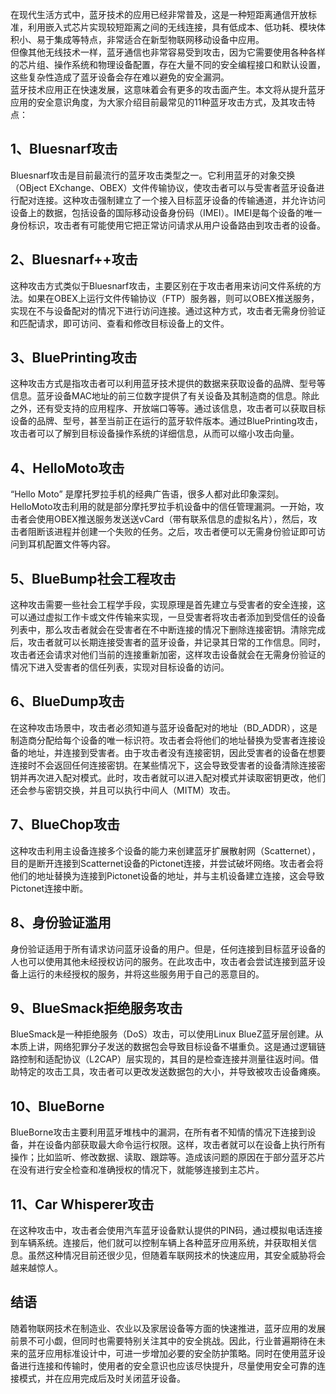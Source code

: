 在现代生活方式中，蓝牙技术的应用已经非常普及，这是一种短距离通信开放标准，利用嵌入式芯片实现较短距离之间的无线连接，具有低成本、低功耗、模块体积小、易于集成等特点，非常适合在新型物联网移动设备中应用。<br />但像其他无线技术一样，蓝牙通信也非常容易受到攻击，因为它需要使用各种各样的芯片组、操作系统和物理设备配置，存在大量不同的安全编程接口和默认设置，这些复杂性造成了蓝牙设备会存在难以避免的安全漏洞。<br />蓝牙技术应用正在快速发展，这意味着会有更多的攻击面产生。本文将从提升蓝牙应用的安全意识角度，为大家介绍目前最常见的11种蓝牙攻击方式，及其攻击特点：
<a name="bgnJ7"></a>
## 1、Bluesnarf攻击
Bluesnarf攻击是目前最流行的蓝牙攻击类型之一。它利用蓝牙的对象交换（OBject EXchange、OBEX）文件传输协议，使攻击者可以与受害者蓝牙设备进行配对连接。这种攻击强制建立了一个接入目标蓝牙设备的传输通道，并允许访问设备上的数据，包括设备的国际移动设备身份码（IMEI）。IMEI是每个设备的唯一身份标识，攻击者有可能使用它把正常访问请求从用户设备路由到攻击者的设备。
<a name="aK6hC"></a>
## 2、Bluesnarf++攻击
这种攻击方式类似于Bluesnarf攻击，主要区别在于攻击者用来访问文件系统的方法。如果在OBEX上运行文件传输协议（FTP）服务器，则可以OBEX推送服务，实现在不与设备配对的情况下进行访问连接。通过这种方式，攻击者无需身份验证和匹配请求，即可访问、查看和修改目标设备上的文件。
<a name="xgehc"></a>
## 3、BluePrinting攻击
这种攻击方式是指攻击者可以利用蓝牙技术提供的数据来获取设备的品牌、型号等信息。蓝牙设备MAC地址的前三位数字提供了有关设备及其制造商的信息。除此之外，还有受支持的应用程序、开放端口等等。通过该信息，攻击者可以获取目标设备的品牌、型号，甚至当前正在运行的蓝牙软件版本。通过BluePrinting攻击，攻击者可以了解到目标设备操作系统的详细信息，从而可以缩小攻击向量。
<a name="I7KCb"></a>
## 4、HelloMoto攻击
“Hello Moto” 是摩托罗拉手机的经典广告语，很多人都对此印象深刻。HelloMoto攻击利用的就是部分摩托罗拉手机设备中的信任管理漏洞。一开始，攻击者会使用OBEX推送服务发送送vCard（带有联系信息的虚拟名片），然后，攻击者阻断该进程并创建一个失败的任务。之后，攻击者便可以无需身份验证即可访问到耳机配置文件等内容。
<a name="wcOps"></a>
## 5、BlueBump社会工程攻击
这种攻击需要一些社会工程学手段，实现原理是首先建立与受害者的安全连接，这可以通过虚拟工作卡或文件传输来实现，一旦受害者将攻击者添加到受信任的设备列表中，那么攻击者就会在受害者在不中断连接的情况下删除连接密钥。清除完成后，攻击者就可以长期连接受害者的蓝牙设备，并记录其日常的工作信息。同时，攻击者还会请求对他们当前的连接重新加密，这样攻击设备就会在无需身份验证的情况下进入受害者的信任列表，实现对目标设备的访问。
<a name="TMM6a"></a>
## 6、BlueDump攻击
在这种攻击场景中，攻击者必须知道与蓝牙设备配对的地址（BD_ADDR），这是制造商分配给每个设备的唯一标识符。攻击者会将他们的地址替换为受害者连接设备的地址，并连接到受害者。由于攻击者没有连接密钥，因此受害者的设备在想要连接时不会返回任何连接密钥。在某些情况下，这会导致受害者的设备清除连接密钥并再次进入配对模式。此时，攻击者就可以进入配对模式并读取密钥更改，他们还会参与密钥交换，并且可以执行中间人（MITM）攻击。
<a name="MCTOE"></a>
## 7、BlueChop攻击
这种攻击利用主设备连接多个设备的能力来创建蓝牙扩展散射网（Scatternet），目的是断开连接到Scatternet设备的Pictonet连接，并尝试破坏网络。攻击者会将他们的地址替换为连接到Pictonet设备的地址，并与主机设备建立连接，这会导致Pictonet连接中断。
<a name="ybHMZ"></a>
## 8、身份验证滥用
身份验证适用于所有请求访问蓝牙设备的用户。但是，任何连接到目标蓝牙设备的人也可以使用其他未经授权访问的服务。在此攻击中，攻击者会尝试连接到蓝牙设备上运行的未经授权的服务，并将这些服务用于自己的恶意目的。
<a name="o3kYK"></a>
## 9、BlueSmack拒绝服务攻击
BlueSmack是一种拒绝服务（DoS）攻击，可以使用Linux BlueZ蓝牙层创建。从本质上讲，网络犯罪分子发送的数据包会导致目标设备不堪重负。这是通过逻辑链路控制和适配协议（L2CAP）层实现的，其目的是检查连接并测量往返时间。借助特定的攻击工具，攻击者可以更改发送数据包的大小，并导致被攻击设备瘫痪。
<a name="FpI3u"></a>
## 10、BlueBorne
BlueBorne攻击主要利用蓝牙堆栈中的漏洞，在所有者不知情的情况下连接到设备，并在设备内部获取最大命令运行权限。这样，攻击者就可以在设备上执行所有操作；比如监听、修改数据、读取、跟踪等。造成该问题的原因在于部分蓝牙芯片在没有进行安全检查和准确授权的情况下，就能够连接到主芯片。
<a name="jTM0D"></a>
## 11、Car Whisperer攻击
在这种攻击中，攻击者会使用汽车蓝牙设备默认提供的PIN码，通过模拟电话连接到车辆系统。连接后，他们就可以控制车辆上各种蓝牙应用系统，并获取相关信息。虽然这种情况目前还很少见，但随着车联网技术的快速应用，其安全威胁将会越来越惊人。
<a name="UqGzL"></a>
## 结语
随着物联网技术在制造业、农业以及家居设备等方面的快速推进，蓝牙应用的发展前景不可小觑，但同时也需要特别关注其中的安全挑战。因此，行业普遍期待在未来的蓝牙应用标准设计中，可进一步增加必要的安全防护策略。同时在使用蓝牙设备进行连接和传输时，使用者的安全意识也应该尽快提升，尽量使用安全可靠的连接模式，并在应用完成后及时关闭蓝牙设备。
